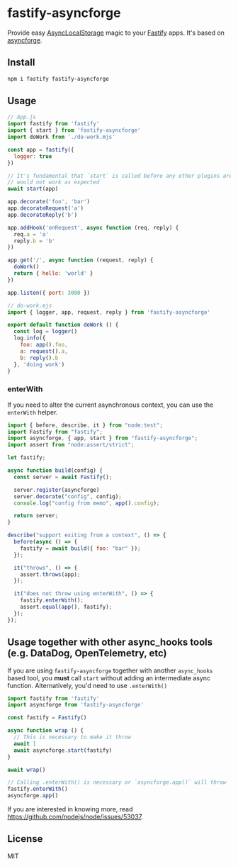 # fastify-asyncforge

Provide easy [AsyncLocalStorage](https://nodejs.org/api/async_context.html) magic to your
[Fastify](https://fastify.dev) apps. It's based on [asyncforge](http://npm.im/asyncforge).

## Install

```sh
npm i fastify fastify-asyncforge
```

## Usage

```js
// App.js
import fastify from 'fastify'
import { start } from 'fastify-asyncforge'
import doWork from './do-work.mjs'

const app = fastify({
  logger: true
})

// It's fundamental that `start` is called before any other plugins are registered, otherwise the helpers
// would not work as expected
await start(app)

app.decorate('foo', 'bar')
app.decorateRequest('a')
app.decorateReply('b')

app.addHook('onRequest', async function (req, reply) {
  req.a = 'a'
  reply.b = 'b'
})

app.get('/', async function (request, reply) {
  doWork()
  return { hello: 'world' }
})

app.listen({ port: 3000 })

// do-work.mjs
import { logger, app, request, reply } from 'fastify-asyncforge'

export default function doWork () {
  const log = logger()
  log.info({
    foo: app().foo,
    a: request().a,
    b: reply().b
  }, 'doing work')
}
```

### enterWith

If you need to alter the current asynchronous context, you can use the `enterWith` helper.

```js
import { before, describe, it } from "node:test";
import Fastify from "fastify";
import asyncforge, { app, start } from "fastify-asyncforge";
import assert from "node:assert/strict";

let fastify;

async function build(config) {
  const server = await Fastify();

  server.register(asyncforge)
  server.decorate("config", config);
  console.log("config from memo", app().config);

  return server;
}

describe("support exiting from a context", () => {
  before(async () => {
    fastify = await build({ foo: "bar" });
  });

  it("throws", () => {
    assert.throws(app);
  });

  it("does not throw using enterWith", () => {
    fastify.enterWith();
    assert.equal(app(), fastify);
  });
});
```

## Usage together with other async_hooks tools (e.g. DataDog, OpenTelemetry, etc)

If you are using `fastify-asyncforge` together with another `async_hooks` based tool,
you __must__ call `start` without adding an intermediate async function.
Alternatively, you'd need to use `.enterWith()`

```js
import fastify from 'fastify'
import asyncforge from 'fastify-asyncforge'

const fastify = Fastify()

async function wrap () {
  // This is necessary to make it throw
  await 1
  await asyncforge.start(fastify)
}

await wrap()

// Calling .enterWith() is necessary or `asyncforge.app()` will throw
fastify.enterWith()
asyncforge.app()
```

If you are interested in knowing more, read https://github.com/nodejs/node/issues/53037.

## License

MIT
